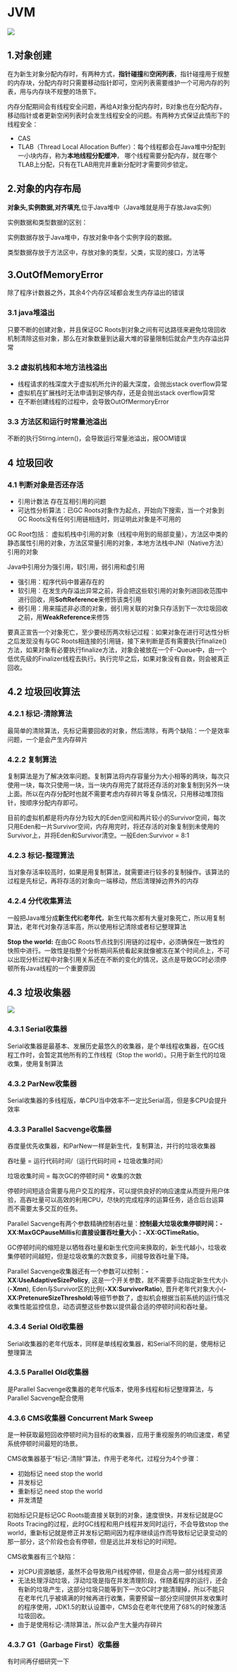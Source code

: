# JVM

![](https://github.com/Chengganghu/PATHTOBRILLIANT/blob/master/Chenggang/tiantianxuexi/img/jvm.png)  

## 1.对象创建

在为新生对象分配内存时，有两种方式，**指针碰撞**和**空闲列表**，指针碰撞用于规整的内存块，分配内存时只需要移动指针即可，空闲列表需要维护一个可用内存的列表，用与内存块不规整的场景下。

内存分配期间会有线程安全问题，再给A对象分配内存时，B对象也在分配内存，移动指针或者更新空闲列表时会发生线程安全的问题。有两种方式保证此情形下的线程安全：

- CAS
- TLAB（Thread Local Allocation Buffer）：每个线程都会在Java堆中分配到一小块内存，称为**本地线程分配缓冲**， 哪个线程需要分配内存，就在哪个TLAB上分配，只有在TLAB用完并重新分配时才需要同步锁定。

## 2.对象的内存布局

 **对象头,实例数据,对齐填充**,位于Java堆中（Java堆就是用于存放Java实例）

实例数据和类型数据的区别：

实例数据存放于Java堆中，存放对象中各个实例字段的数据。

类型数据存放于方法区中，存放对象的类型，父类，实现的接口，方法等

## 3.OutOfMemoryError

除了程序计数器之外，其余4个内存区域都会发生内存溢出的错误

### 3.1 java堆溢出

只要不断的创建对象，并且保证GC Roots到对象之间有可达路径来避免垃圾回收机制清除这些对象，那么在对象数量到达最大堆的容量限制后就会产生内存溢出异常

### 3.2 虚拟机栈和本地方法栈溢出

- 线程请求的栈深度大于虚拟机所允许的最大深度，会抛出stack overflow异常
- 虚拟机在扩展栈时无法申请到足够内存，还是会抛出stack overflow异常
- 在不断创建线程的过程中，会导致OutOfMermoryError

### 3.3 方法区和运行时常量池溢出

不断的执行Stirng.intern()，会导致运行常量池溢出，报OOM错误



## 4 垃圾回收

### 4.1 判断对象是否还存活

- 引用计数法 存在互相引用的问题
- 可达性分析算法：已GC Roots对象作为起点，开始向下搜索，当一个对象到GC Roots没有任何引用链相连时，则证明此对象是不可用的

GC Root包括： 虚拟机栈中引用的对象（线程中用到的局部变量），方法区中类的静态属性引用的对象，方法区常量引用的对象，本地方法栈中JNI（Native方法）引用的对象

Java中引用分为强引用，软引用，弱引用和虚引用

- 强引用：程序代码中普遍存在的
- 软引用：在发生内存溢出异常之前，将会把这些软引用的对象列进回收范围中进行回收，用**SoftReference**来修饰该类引用
- 弱引用：用来描述非必须的对象，弱引用关联的对象只存活到下一次垃圾回收之前，用**WeakReference**来修饰

要真正宣告一个对象死亡，至少要经历两次标记过程：如果对象在进行可达性分析之后发现没有与GC Roots相连接的引用链，接下来判断是否有需要执行finalize()方法，如果对象有必要执行finalize方法，对象会被放在一个F-Queue中，由一个低优先级的Finalizer线程去执行。执行完毕之后，如果对象没有自救，则会被真正回收。



## 4.2 垃圾回收算法

### 4.2.1 标记-清除算法

最简单的清除算法，先标记需要回收的对象，然后清除，有两个缺陷：一个是效率问题，一个是会产生内存碎片

### 4.2.2 复制算法

复制算法是为了解决效率问题。复制算法将内存容量分为大小相等的两块，每次只使用一块，每次只使用一块，当一块内存用完了就将还存活的对象复制到另外一块上面。所以在内存分配时也就不需要考虑内存碎片等复杂情况，只用移动堆顶指针，按顺序分配内存即可。

目前的虚拟机都是将内存分为较大的Eden空间和两片较小的Survivor空间，每次只用Eden和一片Survivor空间，内存用完时，将还存活的对象复制到未使用的Survivor上，并将Eden和Survivor清空。一般Eden:Survivor = 8:1

### 4.2.3 标记-整理算法

当对象存活率较高时，如果是用复制算法，就需要进行较多的复制操作。该算法的过程是先标记，再将存活的对象向一端移动，然后清理掉边界外的内存

### 4.2.4 分代收集算法

一般把Java堆分成**新生代**和**老年代**，新生代每次都有大量对象死亡，所以用复制算法，老年代对象存活率高，所以使用标记清除或者标记整理算法



**Stop the world:** 在由GC Roots节点找到引用链的过程中，必须确保在一致性的快照中进行。一致性是指整个分析期间系统看起来就像被冻在某个时间点上，不可以出现分析过程中对象引用关系还在不断的变化的情况，这点是导致GC时必须停顿所有Java线程的一个重要原因



## 4.3 垃圾收集器

![](https://github.com/Chengganghu/PATHTOBRILLIANT/blob/master/Chenggang/tiantianxuexi/img/gc.png)

### 4.3.1 Serial收集器

Serial收集器是最基本、发展历史最悠久的收集器，是个单线程收集器，在GC线程工作时，会暂定其他所有的工作线程（Stop the world）。只用于新生代的垃圾收集，使用复制算法

### 4.3.2 ParNew收集器

Serial收集器的多线程版，单CPU当中效率不一定比Serial高，但是多CPU会提升效率

### 4.3.3 Parallel Sacvenge收集器

吞度量优先收集器，和ParNew一样是新生代，复制算法，并行的垃圾收集器

吞吐量  = 运行代码时间/（运行代码时间 + 垃圾收集时间）

垃圾收集时间 = 每次GC的停顿时间 * 收集的次数

停顿时间短适合需要与用户交互的程序，可以提供良好的响应速度从而提升用户体验，高吞吐量可以高效的利用CPU，尽快的完成程序的运算任务，适合后台运算而不需要太多交互的任务。

Parallel Sacvenge有两个参数精确控制吞吐量：**控制最大垃圾收集停顿时间：-XX:MaxGCPauseMillis**和**直接设置吞吐量大小：-XX:GCTimeRatio**。

GC停顿时间的缩短是以牺牲吞吐量和新生代空间来换取的，新生代越小，垃圾收集停顿时间越短，但是垃圾收集的次数变多，间接导致吞吐量下降。

Parallel Sacvenge收集器还有一个参数可以控制：**-XX:UseAdaptiveSizePolicy**, 这是一个开关参数，就不需要手动指定新生代大小(**-Xmn**), Eden与Survivor区的比例(**-XX:SurvivorRatio**), 晋升老年代对象大小(**-XX:PretenureSizeThreshold**)等细节参数了，虚拟机会根据当前系统的运行情况收集性能监控信息，动态调整这些参数以提供最合适的停顿时间和吞吐量。

### 4.3.4 Serial Old收集器

Serial收集器的老年代版本，同样是单线程收集器，和Serial不同的是，使用标记整理算法

### 4.3.5 Parallel Old收集器

是Parallel Sacvenge收集器的老年代版本，使用多线程和标记整理算法，与Parallel Sacvenge配合使用

### 4.3.6 CMS收集器 Concurrent Mark Sweep

是一种获取最短回收停顿时间为目标的收集器，应用于重视服务的响应速度，希望系统停顿时间最短的场景。

CMS收集器基于“标记-清除”算法，作用于老年代，过程分为4个步骤：

- 初始标记 need stop the world
- 并发标记
- 重新标记 need stop the world
- 并发清楚

初始标记只是标记GC Roots能直接关联到的对象，速度很快，并发标记就是GC Roots Tracing的过程，此时GC线程和用户线程并发同时运行，不会导致stop the world，重新标记就是修正并发标记期间因为程序继续运作而导致标记记录变动的那一部分，这个阶段也会有停顿，但是远比并发标记的时间短。

CMS收集器有三个缺陷：

- 对CPU资源敏感，虽然不会导致用户线程停顿，但是会占用一部分线程资源
- 无法处理浮动垃圾，浮动垃圾是指在并发清理阶段，伴随着程序的运行，还会有新的垃圾产生，这部分垃圾只能等到下一次GC时才能清理掉，所以不能只在老年代几乎被填满的时候再进行收集，需要预留一部分空间提供并发收集时的程序使用，JDK1.5的默认设置中，CMS会在老年代使用了68%的时候激活垃圾回收。
- 由于是使用标记-清除算法，所以会产生大量内存碎片



### 4.3.7 G1（Garbage First）收集器

有时间再仔细研究一下



